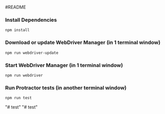 #README

### Install Dependencies

```
npm install
```

### Download or update WebDriver Manager (in 1 terminal window)

```
npm run webdriver-update
```

### Start WebDriver Manager (in 1 terminal window)

```
npm run webdriver
```

### Run Protractor tests (in another terminal window)

```
npm run test
```

"# test" 
"# test" 
